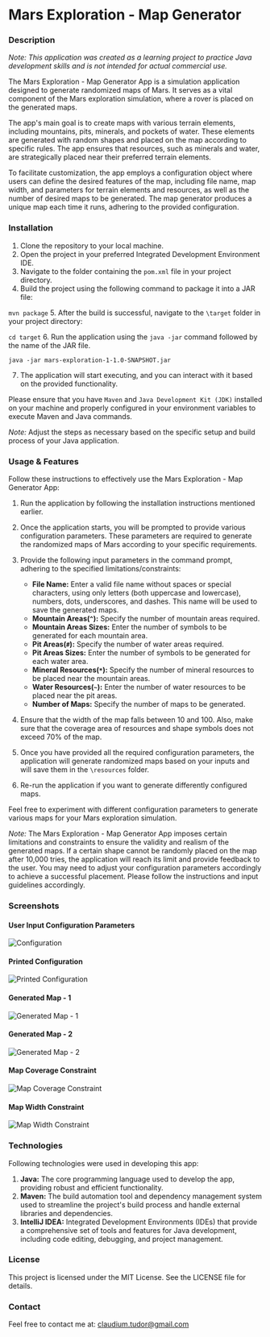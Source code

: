 

# Mars Exploration - Map Generator #

### Description ###

_Note: This application was created as a learning project to practice Java development skills and is not intended for actual commercial use._

The Mars Exploration - Map Generator App is a simulation application designed to generate randomized maps of Mars. It serves as a vital component of the Mars exploration simulation, where a rover is placed on the generated maps.

The app's main goal is to create maps with various terrain elements, including mountains, pits, minerals, and pockets of water. These elements are generated with random shapes and placed on the map according to specific rules. The app ensures that resources, such as minerals and water, are strategically placed near their preferred terrain elements.

To facilitate customization, the app employs a configuration object where users can define the desired features of the map, including file name, map width, and parameters for terrain elements and resources, as well as the number of desired maps to be generated. The map generator produces a unique map each time it runs, adhering to the provided configuration.

### Installation ###

1. Clone the repository to your local machine.
2. Open the project in your preferred Integrated Development Environment IDE.
3. Navigate to the folder containing the `pom.xml` file in your project directory.
4. Build the project using the following command to package it into a JAR file:

```mvn package```
5. After the build is successful, navigate to the `\target` folder in your project directory:

```cd target```
6. Run the application using the `java -jar` command followed by the name of the JAR file. 

```java -jar mars-exploration-1-1.0-SNAPSHOT.jar```

7. The application will start executing, and you can interact with it based on the provided functionality.

Please ensure that you have `Maven` and `Java Development Kit (JDK)` installed on your machine and properly configured in your environment variables to execute Maven and Java commands.

_Note:_ Adjust the steps as necessary based on the specific setup and build process of your Java application.


### Usage & Features ###

Follow these instructions to effectively use the Mars Exploration - Map Generator App:

1. Run the application by following the installation instructions mentioned earlier.
2. Once the application starts, you will be prompted to provide various configuration parameters. These parameters are required to generate the randomized maps of Mars according to your specific requirements.
3. Provide the following input parameters in the command prompt, adhering to the specified limitations/constraints:

   * **File Name:** Enter a valid file name without spaces or special characters, using only letters (both uppercase and lowercase), numbers, dots, underscores, and dashes. This name will be used to save the generated maps.
   * **Mountain Areas(`^`):** Specify the number of mountain areas required.
   * **Mountain Areas Sizes:** Enter the number of symbols to be generated for each mountain area.
   * **Pit Areas(`#`):** Specify the number of water areas required.
   * **Pit Areas Sizes:** Enter the number of symbols to be generated for each water area.
   * **Mineral Resources(`*`):** Specify the number of mineral resources to be placed near the mountain areas.
   * **Water Resources(`~`):** Enter the number of water resources to be placed near the pit areas.
   * **Number of Maps:** Specify the number of maps to be generated.

4. Ensure that the width of the map falls between 10 and 100. Also, make sure that the coverage area of resources and shape symbols does not exceed 70% of the map.
5. Once you have provided all the required configuration parameters, the application will generate randomized maps based on your inputs and will save them in the `\resources` folder.
6. Re-run the application if you want to generate differently configured maps.

Feel free to experiment with different configuration parameters to generate various maps for your Mars exploration simulation.

_Note:_ The Mars Exploration - Map Generator App imposes certain limitations and constraints to ensure the validity and realism of the generated maps. If a certain shape cannot be randomly placed on the map after 10,000 tries, the application will reach its limit and provide feedback to the user. You may need to adjust your configuration parameters accordingly to achieve a successful placement. Please follow the instructions and input guidelines accordingly.


### Screenshots ###


#### User Input Configuration Parameters ####

![Configuration](https://i.imgur.com/ylTc7cp.png)

#### Printed Configuration ####

![Printed Configuration](https://i.imgur.com/03rrwC3.png)

#### Generated Map - 1 ####

![Generated Map - 1](https://i.imgur.com/47u6D6i.png)

#### Generated Map - 2 ####

![Generated Map - 2](https://i.imgur.com/DiPosyo.png)

#### Map Coverage Constraint ####

![Map Coverage Constraint](https://i.imgur.com/oJZ3OZZ.png)

#### Map Width Constraint ####

![Map Width Constraint](https://i.imgur.com/JyxhlVC.png)


### Technologies ###

Following technologies were used in developing this app:

1. **Java:** The core programming language used to develop the app, providing robust and efficient functionality.
2. **Maven:** The build automation tool and dependency management system used to streamline the project's build process and handle external libraries and dependencies.
3. **IntelliJ IDEA:** Integrated Development Environments (IDEs) that provide a comprehensive set of tools and features for Java development, including code editing, debugging, and project management.


### License

This project is licensed under the MIT License. See the LICENSE file for details.


### Contact ### 

Feel free to contact me at: [claudium.tudor@gmail.com](claudium.tudor@gmail.com)